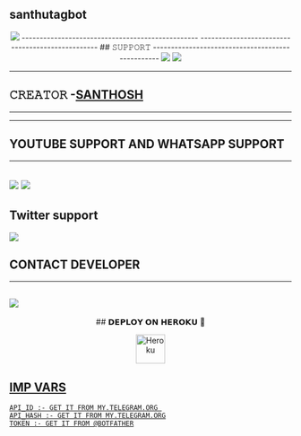 ## santhutagbot

<p align="center">
  <img src="https://te.legra.ph/file/965b2df3eeaf45cc5a291.jpg"</p>
-------------------------------------------------
-------------------------------------------------
## 𝚂𝚄𝙿𝙿𝙾𝚁𝚃 
-------------------------------------------------                          
<a href="https://t.me/santhuvc"><img src="https://img.shields.io/badge/Join-SUPPORT%20GROUP-green.svg?logo=Telegram"></a> <a href="https://t.me/santhuvc"><img src="https://img.shields.io/badge/Join-SUPPORT%20CHANNEL-blue.svg?logo=Telegram"></a>

-------------------------------------------------

## 𝙲𝚁𝙴𝙰𝚃𝙾𝚁 -[SANTHOSH](https://t.me/santhuvc)
-------------------------------------------------
-------------------------------------------------
## YOUTUBE SUPPORT AND WHATSAPP SUPPORT
-------------------------------------------------
<a href="https://youtube.com/channel/UC7QMr8IDR65vciXrwx4XLiQ"><img src="https://img.shields.io/badge/Click-YOUTUBE%20CHANNEL-red.svg?logo=Youtube"></a> 
<a href="https://chat.whatsapp.com/K6Qj5xICtx87TaTZPo4tgU"><img src="https://img.shields.io/badge/Join-WHATSAPP%20CHANNEL-green.svg?logo=Whatsapp"></a>
------------------------------------------------------------------------------------------------------------------------------------------
## Twitter support

 <a href="https://mobile.twitter.com/SanthoshPodili"><img src="https://img.shields.io/badge/Click-SANTHOSH%20TWITTER-pink.svg?logo=Twitter"></a>

## CONTACT DEVELOPER
------------------------------------------------------------------------------------------------------------------------------------------
<a href="https://t.me/santhumusicbot"><img src="https://img.shields.io/badge/Click-CONTACT%20SUPPORT-yellow.svg?logo=Telegram"></a>
-------------------------------------------------------------------------------------------------------------------------------------------

<p align="center">
    ## 𝗗𝗘𝗣𝗟𝗢𝗬 𝗢𝗡 𝗛𝗘𝗥𝗢𝗞𝗨 🚀

<p align="center"><a href="https://heroku.com/deploy?template=https://github.com/Santhoshpodilibot/santhutagbot.git"><img align="center" alt="Heroku" width="52px" src="https://www.nicepng.com/jpg/full/223-2233246_heroku-logo-salesforce-heroku.png"></p>
</p>



## IMP VARS

```
API_ID :- GET IT FROM MY.TELEGRAM.ORG 
API_HASH :- GET IT FROM MY.TELEGRAM.ORG
TOKEN :- GET IT FROM @BOTFATHER
```
